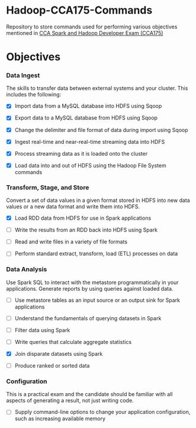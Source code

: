 # Hadoop-CCA175-Commands

Repository to store commands used for performing various objectives mentioned in [CCA Spark and Hadoop Developer Exam (CCA175)](https://www.cloudera.com/more/training/certification/cca-spark.html)

# Objectives

### Data Ingest

The skills to transfer data between external systems and your cluster. This includes the following:

- [X] Import data from a MySQL database into HDFS using Sqoop

- [X] Export data to a MySQL database from HDFS using Sqoop

- [X] Change the delimiter and file format of data during import using Sqoop

- [X] Ingest real-time and near-real-time streaming data into HDFS

- [X] Process streaming data as it is loaded onto the cluster

- [X] Load data into and out of HDFS using the Hadoop File System commands

### Transform, Stage, and Store

Convert a set of data values in a given format stored in HDFS into new data values or a new data format and write them into HDFS.

- [X] Load RDD data from HDFS for use in Spark applications

- [ ] Write the results from an RDD back into HDFS using Spark

- [ ] Read and write files in a variety of file formats

- [ ] Perform standard extract, transform, load (ETL) processes on data

### Data Analysis

Use Spark SQL to interact with the metastore programmatically in your applications. Generate reports by using queries against loaded data.

- [ ] Use metastore tables as an input source or an output sink for Spark applications

- [ ] Understand the fundamentals of querying datasets in Spark

- [ ] Filter data using Spark

- [ ] Write queries that calculate aggregate statistics

- [X] Join disparate datasets using Spark

- [ ] Produce ranked or sorted data

### Configuration

This is a practical exam and the candidate should be familiar with all aspects of generating a result, not just writing code.

- [ ] Supply command-line options to change your application configuration, such as increasing available memory
